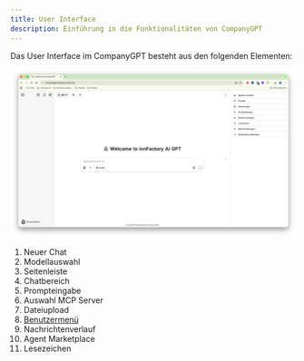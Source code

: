 ```yaml
---
title: User Interface
description: Einführung in die Funktionalitäten von CompanyGPT
---
```


Das User Interface im CompanyGPT besteht aus den folgenden Elementen: 

![companygpt ui](ui.png)

1. Neuer Chat
2. Modellauswahl
3. Seitenleiste
4. Chatbereich
5. Prompteingabe
6. Auswahl MCP Server
7. Dateiupload
8. [Benutzermenü](./einstellungen.md)
9. Nachrichtenverlauf
10. Agent Marketplace
11. Lesezeichen